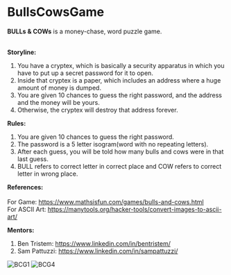 # BullsCowsGame
<b>BULLs & COWs</b> is a money-chase, word puzzle game.<br><br>

<b>Storyline:</b><br>
 1. You have a cryptex, which is basically a security apparatus in which you have to put up a secret password for it to open.<br>
 2. Inside that cryptex is a paper, which includes an address where a huge amount of money is dumped.<br>
 3. You are given 10 chances to guess the right password, and the address and the money will be yours.<br>
 4. Otherwise, the cryptex will destroy that address forever.<br>
 
<b>Rules:</b><br>
  1. You are given 10 chances to guess the right password.
  2. The password is a 5 letter isogram(word with no repeating letters).
  3. After each guess, you will be told how many bulls and cows were in that last guess.
  4. BULL refers to correct letter in correct place and COW refers to correct letter in wrong place.
  
<b>References:</b><br><br>
For Game: https://www.mathsisfun.com/games/bulls-and-cows.html<br>
For ASCII Art: https://manytools.org/hacker-tools/convert-images-to-ascii-art/<br>

<b>Mentors:</b><br>
  1. Ben Tristem: https://www.linkedin.com/in/bentristem/
  2. Sam Pattuzzi: https://www.linkedin.com/in/sampattuzzi/

![BCG1](https://user-images.githubusercontent.com/38323906/88545246-591c6300-d038-11ea-8e1a-c410540036ee.PNG)
![BCG4](https://user-images.githubusercontent.com/38323906/88545257-5d488080-d038-11ea-9732-7f983158b61a.PNG)
